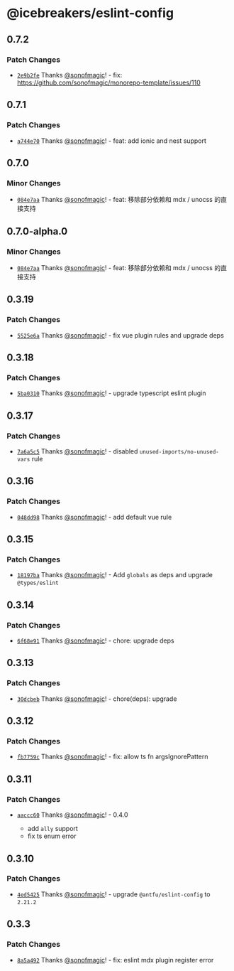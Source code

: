 # @icebreakers/eslint-config

## 0.7.2

### Patch Changes

- [`2e9b2fe`](https://github.com/sonofmagic/eslint-config/commit/2e9b2fe473de24520f4beee8a399df6676b2c444) Thanks [@sonofmagic](https://github.com/sonofmagic)! - fix: https://github.com/sonofmagic/monorepo-template/issues/110

## 0.7.1

### Patch Changes

- [`a744e70`](https://github.com/sonofmagic/eslint-config/commit/a744e7044258b261c0383fd41e0b9dcb9c50ffdb) Thanks [@sonofmagic](https://github.com/sonofmagic)! - feat: add ionic and nest support

## 0.7.0

### Minor Changes

- [`084e7aa`](https://github.com/sonofmagic/eslint-config/commit/084e7aa46a05d1726506dec21d2186cc9f45bd2e) Thanks [@sonofmagic](https://github.com/sonofmagic)! - feat: 移除部分依赖和 mdx / unocss 的直接支持

## 0.7.0-alpha.0

### Minor Changes

- [`084e7aa`](https://github.com/sonofmagic/eslint-config/commit/084e7aa46a05d1726506dec21d2186cc9f45bd2e) Thanks [@sonofmagic](https://github.com/sonofmagic)! - feat: 移除部分依赖和 mdx / unocss 的直接支持

## 0.3.19

### Patch Changes

- [`5525e6a`](https://github.com/sonofmagic/eslint-config/commit/5525e6ae1740b31df78442370db6dce1d21af0a2) Thanks [@sonofmagic](https://github.com/sonofmagic)! - fix vue plugin rules and upgrade deps

## 0.3.18

### Patch Changes

- [`5ba0310`](https://github.com/sonofmagic/eslint-config/commit/5ba0310ee2f915b4721bfd0b43a18c21d9dd2ffa) Thanks [@sonofmagic](https://github.com/sonofmagic)! - upgrade typescript eslint plugin

## 0.3.17

### Patch Changes

- [`7a6a5c5`](https://github.com/sonofmagic/eslint-config/commit/7a6a5c564d5d7fec51161028bcd4b4130818b610) Thanks [@sonofmagic](https://github.com/sonofmagic)! - disabled `unused-imports/no-unused-vars` rule

## 0.3.16

### Patch Changes

- [`048dd98`](https://github.com/sonofmagic/eslint-config/commit/048dd98b66c2fc25cf9cdfa40803dc641c2f19da) Thanks [@sonofmagic](https://github.com/sonofmagic)! - add default vue rule

## 0.3.15

### Patch Changes

- [`18197ba`](https://github.com/sonofmagic/eslint-config/commit/18197baca36d096693efcbd1bd88b67a3a4ab290) Thanks [@sonofmagic](https://github.com/sonofmagic)! - Add `globals` as deps and upgrade `@types/eslint`

## 0.3.14

### Patch Changes

- [`6f68e91`](https://github.com/sonofmagic/eslint-config/commit/6f68e919b2c70e79cb4ab7fc90b3d137a01d010f) Thanks [@sonofmagic](https://github.com/sonofmagic)! - chore: upgrade deps

## 0.3.13

### Patch Changes

- [`30dcbeb`](https://github.com/sonofmagic/eslint-config/commit/30dcbebf8e00e4ca70af250b3eeb1070ccb9d43d) Thanks [@sonofmagic](https://github.com/sonofmagic)! - chore(deps): upgrade

## 0.3.12

### Patch Changes

- [`fb7759c`](https://github.com/sonofmagic/eslint-config/commit/fb7759caa20658455ee8b40f0e0cde01d88d3168) Thanks [@sonofmagic](https://github.com/sonofmagic)! - fix: allow ts fn argsIgnorePattern

## 0.3.11

### Patch Changes

- [`aaccc60`](https://github.com/sonofmagic/eslint-config/commit/aaccc60d1fcb298daf04cea582a427c49c9402c1) Thanks [@sonofmagic](https://github.com/sonofmagic)! - 0.4.0

  - add `ally` support
  - fix ts enum error

## 0.3.10

### Patch Changes

- [`4ed5425`](https://github.com/sonofmagic/eslint-config/commit/4ed5425ec145e0f823747598331fc7343c416b4b) Thanks [@sonofmagic](https://github.com/sonofmagic)! - upgrade `@antfu/eslint-config` to `2.21.2`

## 0.3.3

### Patch Changes

- [`8a5a492`](https://github.com/sonofmagic/eslint-config/commit/8a5a4924152aa8bd7e4ea764cc3944603472237c) Thanks [@sonofmagic](https://github.com/sonofmagic)! - fix: eslint mdx plugin register error

